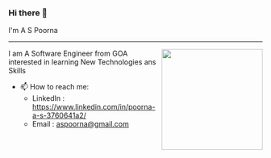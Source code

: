 ### Hi there 👋
I'm A S Poorna
<hr>

<img align="right" width="200" height="200" src="https://giphy.com/gifs/scaler-official-computer-laptop-hello-world-hpXdHPfFI5wTABdDx9">

  I am A Software Engineer from GOA interested in learning New Technologies ans Skills 

- 📫 How to reach me:
    - LinkedIn : https://www.linkedin.com/in/poorna-a-s-3760641a2/
    - Email : aspoorna@gmail.com


